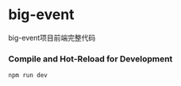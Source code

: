 # big-event

big-event项目前端完整代码



### Compile and Hot-Reload for Development

```sh
npm run dev
```


